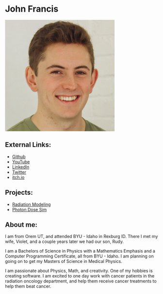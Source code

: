 # John Francis

![Profile picture](docs/assets/profile.png)

## External Links:
* [Github](https://github.com/john9francis/)
* [YouTube](https://www.youtube.com/channel/UCDJQomy5ICn2fkJWiCm9Dig)
* [LinkedIn](https://www.linkedin.com/in/john-francis-472a4513a/)
* [Twitter](https://twitter.com/john9francis)
* [itch.io](https://john9francis.itch.io/)

## Projects:
* [Radiation Modeling](https://john9francis.github.io/radiation-modeling/)
* [Photon Dose Sim](https://github.com/john9francis/photon-dose-sim)

## About me:
I am from Orem UT, and attended BYU - Idaho in Rexburg ID. There I met my wife, Violet, and a couple years later we had our son, Rudy.

I am a Bachelors of Science in Physics with a Mathematics Emphasis and a Computer Programming Certificate, all from BYU - Idaho. I am planning on going on to get my Masters of Science in Medical Physics. 

I am passionate about Physics, Math, and creativity. One of my hobbies is creating software. I am excited to one day work with cancer patients in the radiation oncology department, and help them receive cancer treatments to help them beat cancer. 


